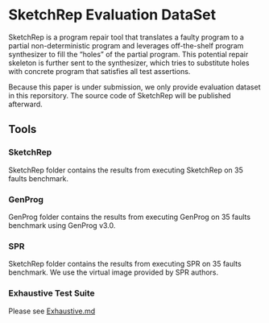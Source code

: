 # SketchRep Evaluation DataSet

SketchRep is a program repair tool  that translates a faulty program to a partial non-deterministic program and leverages off-the-shelf program synthesizer to fill the “holes” of the partial program. This potential repair skeleton is further sent to the synthesizer, which tries to substitute holes with concrete program that satisfies all test assertions.

Because this paper is under submission, we only provide evaluation dataset in this reporsitory. The source code of SketchRep will be published afterward. 

## Tools

### SketchRep

SketchRep folder contains the results from executing SketchRep on 35 faults benchmark.

### GenProg

GenProg folder contains the results from executing GenProg on 35 faults benchmark using GenProg v3.0.

### SPR

SketchRep folder contains the results from executing SPR on 35 faults benchmark. We use the virtual image provided by SPR authors.

### Exhaustive Test Suite

Please see [Exhaustive.md](https://github.com/lisahua/ATVA16_comparison/blob/master/ExhaustiveTuite.md)
